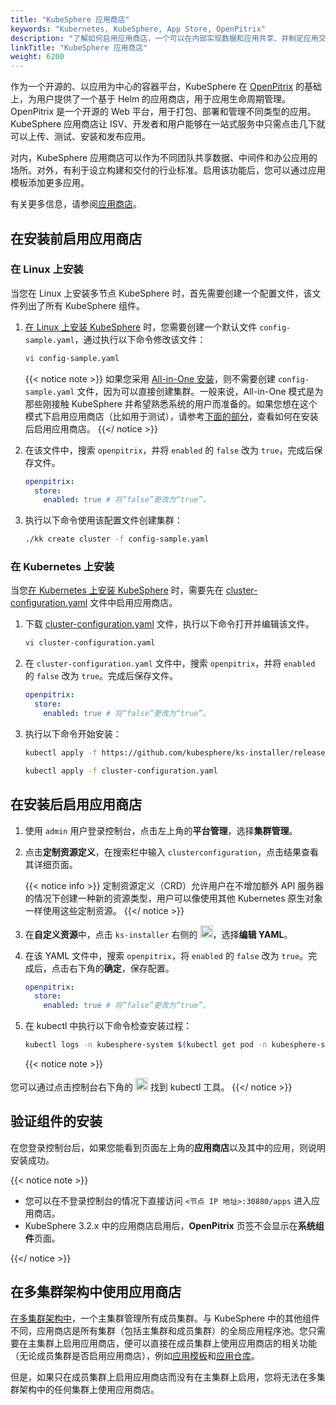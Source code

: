 ```yaml
---
title: "KubeSphere 应用商店"
keywords: "Kubernetes, KubeSphere, App Store, OpenPitrix"
description: "了解如何启用应用商店，一个可以在内部实现数据和应用共享、并制定应用交付流程的行业标准的组件。"
linkTitle: "KubeSphere 应用商店"
weight: 6200
---
```


作为一个开源的、以应用为中心的容器平台，KubeSphere 在 [OpenPitrix](https://github.com/openpitrix/openpitrix) 的基础上，为用户提供了一个基于 Helm 的应用商店，用于应用生命周期管理。OpenPitrix 是一个开源的 Web 平台，用于打包、部署和管理不同类型的应用。KubeSphere 应用商店让 ISV、开发者和用户能够在一站式服务中只需点击几下就可以上传、测试、安装和发布应用。

对内，KubeSphere 应用商店可以作为不同团队共享数据、中间件和办公应用的场所。对外，有利于设立构建和交付的行业标准。启用该功能后，您可以通过应用模板添加更多应用。

有关更多信息，请参阅[应用商店](../../application-store/)。

## 在安装前启用应用商店

### 在 Linux 上安装

当您在 Linux 上安装多节点 KubeSphere 时，首先需要创建一个配置文件，该文件列出了所有 KubeSphere 组件。

1. [在 Linux 上安装 KubeSphere](../../installing-on-linux/introduction/multioverview/) 时，您需要创建一个默认文件 `config-sample.yaml`，通过执行以下命令修改该文件：

    ```bash
    vi config-sample.yaml
    ```

    {{< notice note >}}
如果您采用 [All-in-One 安装](../../quick-start/all-in-one-on-linux/)，则不需要创建 `config-sample.yaml` 文件，因为可以直接创建集群。一般来说，All-in-One 模式是为那些刚接触 KubeSphere 并希望熟悉系统的用户而准备的。如果您想在这个模式下启用应用商店（比如用于测试），请参考[下面的部分](#在安装后启用应用商店)，查看如何在安装后启用应用商店。
    {{</ notice >}}

2. 在该文件中，搜索 `openpitrix`，并将 `enabled` 的 `false` 改为 `true`，完成后保存文件。

    ```yaml
    openpitrix:
      store:
        enabled: true # 将“false”更改为“true”。
    ```

3. 执行以下命令使用该配置文件创建集群：

    ```bash
    ./kk create cluster -f config-sample.yaml
    ```

### 在 Kubernetes 上安装

当您[在 Kubernetes 上安装 KubeSphere](../../installing-on-kubernetes/introduction/overview/) 时，需要先在 [cluster-configuration.yaml](https://github.com/kubesphere/ks-installer/releases/download/v3.3.0/cluster-configuration.yaml) 文件中启用应用商店。

1. 下载 [cluster-configuration.yaml](https://github.com/kubesphere/ks-installer/releases/download/v3.3.0/cluster-configuration.yaml) 文件，执行以下命令打开并编辑该文件。

    ```bash
    vi cluster-configuration.yaml
    ```

2. 在 `cluster-configuration.yaml` 文件中，搜索 `openpitrix`，并将 `enabled` 的 `false` 改为 `true`。完成后保存文件。

    ```yaml
    openpitrix:
      store:
        enabled: true # 将“false”更改为“true”。
    ```

3. 执行以下命令开始安装：

    ```bash
    kubectl apply -f https://github.com/kubesphere/ks-installer/releases/download/v3.3.0/kubesphere-installer.yaml
    
    kubectl apply -f cluster-configuration.yaml
    ```

## 在安装后启用应用商店

1. 使用 `admin` 用户登录控制台，点击左上角的**平台管理**，选择**集群管理**。

2. 点击**定制资源定义**，在搜索栏中输入 `clusterconfiguration`，点击结果查看其详细页面。

    {{< notice info >}}
定制资源定义（CRD）允许用户在不增加额外 API 服务器的情况下创建一种新的资源类型，用户可以像使用其他 Kubernetes 原生对象一样使用这些定制资源。
    {{</ notice >}}

3. 在**自定义资源**中，点击 `ks-installer` 右侧的 <img src="/images/docs/zh-cn/enable-pluggable-components/kubesphere-app-store/three-dots.png" height="20px">，选择**编辑 YAML**。

4. 在该 YAML 文件中，搜索 `openpitrix`，将 `enabled` 的 `false` 改为 `true`。完成后，点击右下角的**确定**，保存配置。

    ```yaml
    openpitrix:
      store:
        enabled: true # 将“false”更改为“true”。
    ```

5. 在  kubectl 中执行以下命令检查安装过程：

    ```bash
    kubectl logs -n kubesphere-system $(kubectl get pod -n kubesphere-system -l app=ks-install -o jsonpath='{.items[0].metadata.name}') -f
    ```

    {{< notice note >}}

您可以通过点击控制台右下角的 <img src="/images/docs/zh-cn/enable-pluggable-components/kubesphere-app-store/hammer.png" height="20px"> 找到 kubectl 工具。
    {{</ notice >}}

## 验证组件的安装

在您登录控制台后，如果您能看到页面左上角的**应用商店**以及其中的应用，则说明安装成功。

{{< notice note >}}

- 您可以在不登录控制台的情况下直接访问 `<节点 IP 地址>:30880/apps` 进入应用商店。
- KubeSphere 3.2.x 中的应用商店启用后，**OpenPitrix** 页签不会显示在**系统组件**页面。

{{</ notice >}} 

## 在多集群架构中使用应用商店

[在多集群架构中](../../multicluster-management/introduction/kubefed-in-kubesphere/)，一个主集群管理所有成员集群。与 KubeSphere 中的其他组件不同，应用商店是所有集群（包括主集群和成员集群）的全局应用程序池。您只需要在主集群上启用应用商店，便可以直接在成员集群上使用应用商店的相关功能（无论成员集群是否启用应用商店），例如[应用模板](../../project-user-guide/application/app-template/)和[应用仓库](../../workspace-administration/app-repository/import-helm-repository/)。

但是，如果只在成员集群上启用应用商店而没有在主集群上启用，您将无法在多集群架构中的任何集群上使用应用商店。

